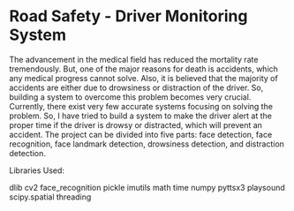 # Road Safety - Driver Monitoring System

The advancement in the medical field has reduced the mortality rate tremendously. But, one of the major reasons for death is accidents, which any medical progress cannot solve. Also, it is believed that the majority of accidents are either due to drowsiness or distraction of the driver. So, building a system to overcome this problem becomes very crucial. Currently, there exist very few accurate systems focusing on solving the problem. So, I have tried to build a system to make the driver alert at the proper time if the driver is drowsy or distracted, which will prevent an accident. The project can be divided into five parts: face detection, face recognition, face landmark detection, drowsiness detection, and distraction detection.

Libraries Used:

dlib
cv2
face_recognition
pickle
imutils
math
time
numpy
pyttsx3
playsound
scipy.spatial
threading
